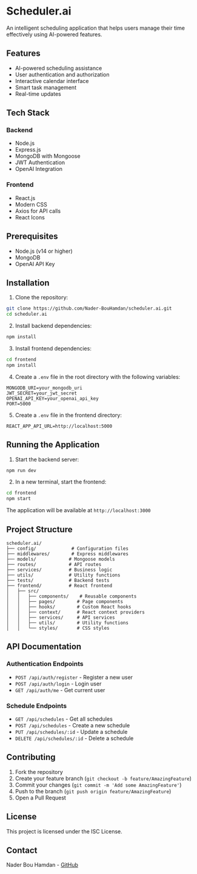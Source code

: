 # Scheduler.ai

An intelligent scheduling application that helps users manage their time effectively using AI-powered features.

## Features

- AI-powered scheduling assistance
- User authentication and authorization
- Interactive calendar interface
- Smart task management
- Real-time updates

## Tech Stack

### Backend
- Node.js
- Express.js
- MongoDB with Mongoose
- JWT Authentication
- OpenAI Integration

### Frontend
- React.js
- Modern CSS
- Axios for API calls
- React Icons

## Prerequisites

- Node.js (v14 or higher)
- MongoDB
- OpenAI API Key

## Installation

1. Clone the repository:
```bash
git clone https://github.com/Nader-BouHamdan/scheduler.ai.git
cd scheduler.ai
```

2. Install backend dependencies:
```bash
npm install
```

3. Install frontend dependencies:
```bash
cd frontend
npm install
```

4. Create a `.env` file in the root directory with the following variables:
```
MONGODB_URI=your_mongodb_uri
JWT_SECRET=your_jwt_secret
OPENAI_API_KEY=your_openai_api_key
PORT=5000
```

5. Create a `.env` file in the frontend directory:
```
REACT_APP_API_URL=http://localhost:5000
```

## Running the Application

1. Start the backend server:
```bash
npm run dev
```

2. In a new terminal, start the frontend:
```bash
cd frontend
npm start
```

The application will be available at `http://localhost:3000`

## Project Structure

```
scheduler.ai/
├── config/             # Configuration files
├── middlewares/        # Express middlewares
├── models/            # Mongoose models
├── routes/            # API routes
├── services/          # Business logic
├── utils/             # Utility functions
├── tests/             # Backend tests
├── frontend/          # React frontend
│   ├── src/
│   │   ├── components/    # Reusable components
│   │   ├── pages/        # Page components
│   │   ├── hooks/        # Custom React hooks
│   │   ├── context/      # React context providers
│   │   ├── services/     # API services
│   │   ├── utils/        # Utility functions
│   │   └── styles/       # CSS styles
```

## API Documentation

### Authentication Endpoints

- `POST /api/auth/register` - Register a new user
- `POST /api/auth/login` - Login user
- `GET /api/auth/me` - Get current user

### Schedule Endpoints

- `GET /api/schedules` - Get all schedules
- `POST /api/schedules` - Create a new schedule
- `PUT /api/schedules/:id` - Update a schedule
- `DELETE /api/schedules/:id` - Delete a schedule

## Contributing

1. Fork the repository
2. Create your feature branch (`git checkout -b feature/AmazingFeature`)
3. Commit your changes (`git commit -m 'Add some AmazingFeature'`)
4. Push to the branch (`git push origin feature/AmazingFeature`)
5. Open a Pull Request

## License

This project is licensed under the ISC License.

## Contact

Nader Bou Hamdan - [GitHub](https://github.com/Nader-BouHamdan) 